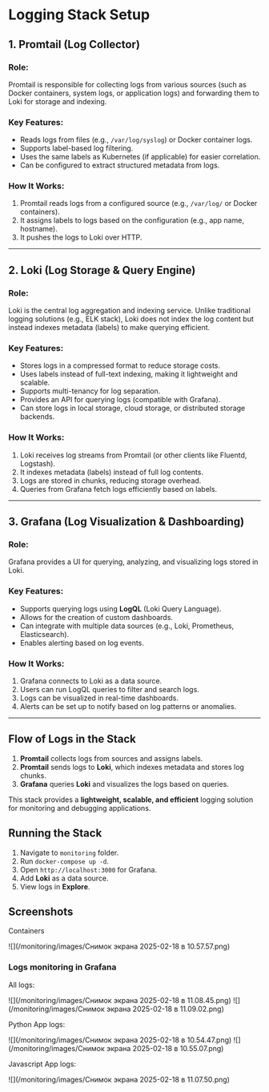# Logging Stack Setup

## 1. Promtail (Log Collector)  

### **Role:**  
Promtail is responsible for collecting logs from various sources (such as Docker containers, system logs, or application logs) and forwarding them to Loki for storage and indexing.  

### **Key Features:**  
- Reads logs from files (e.g., `/var/log/syslog`) or Docker container logs.  
- Supports label-based log filtering.  
- Uses the same labels as Kubernetes (if applicable) for easier correlation.  
- Can be configured to extract structured metadata from logs.  

### **How It Works:**  
1. Promtail reads logs from a configured source (e.g., `/var/log/` or Docker containers).  
2. It assigns labels to logs based on the configuration (e.g., app name, hostname).  
3. It pushes the logs to Loki over HTTP.  

---

## 2. Loki (Log Storage & Query Engine)  

### **Role:**  
Loki is the central log aggregation and indexing service. Unlike traditional logging solutions (e.g., ELK stack), Loki does not index the log content but instead indexes metadata (labels) to make querying efficient.  

### **Key Features:**  
- Stores logs in a compressed format to reduce storage costs.  
- Uses labels instead of full-text indexing, making it lightweight and scalable.  
- Supports multi-tenancy for log separation.  
- Provides an API for querying logs (compatible with Grafana).  
- Can store logs in local storage, cloud storage, or distributed storage backends.  

### **How It Works:**  
1. Loki receives log streams from Promtail (or other clients like Fluentd, Logstash).  
2. It indexes metadata (labels) instead of full log contents.  
3. Logs are stored in chunks, reducing storage overhead.  
4. Queries from Grafana fetch logs efficiently based on labels.  

---

## 3. Grafana (Log Visualization & Dashboarding)  

### **Role:**  
Grafana provides a UI for querying, analyzing, and visualizing logs stored in Loki.  

### **Key Features:**  
- Supports querying logs using **LogQL** (Loki Query Language).  
- Allows for the creation of custom dashboards.  
- Can integrate with multiple data sources (e.g., Loki, Prometheus, Elasticsearch).  
- Enables alerting based on log events.  

### **How It Works:**  
1. Grafana connects to Loki as a data source.  
2. Users can run LogQL queries to filter and search logs.  
3. Logs can be visualized in real-time dashboards.  
4. Alerts can be set up to notify based on log patterns or anomalies.  

---

## Flow of Logs in the Stack  

1. **Promtail** collects logs from sources and assigns labels.  
2. **Promtail** sends logs to **Loki**, which indexes metadata and stores log chunks.  
3. **Grafana** queries **Loki** and visualizes the logs based on queries.  

This stack provides a **lightweight, scalable, and efficient** logging solution for monitoring and debugging applications.

## Running the Stack
1. Navigate to `monitoring` folder.
2. Run `docker-compose up -d`.
3. Open `http://localhost:3000` for Grafana.
4. Add **Loki** as a data source.
5. View logs in **Explore**.

## Screenshots

Containers

![](/monitoring/images/Снимок экрана 2025-02-18 в 10.57.57.png)

### Logs monitoring in Grafana

All logs:

![](/monitoring/images/Снимок экрана 2025-02-18 в 11.08.45.png)
![](/monitoring/images/Снимок экрана 2025-02-18 в 11.09.02.png)

Python App logs:

![](/monitoring/images/Снимок экрана 2025-02-18 в 10.54.47.png)
![](/monitoring/images/Снимок экрана 2025-02-18 в 10.55.07.png)

Javascript App logs:

![](/monitoring/images/Снимок экрана 2025-02-18 в 11.07.50.png)